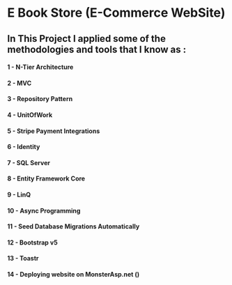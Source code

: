 # E Book Store (E-Commerce WebSite)

## In This Project I applied some of the methodologies and tools that I know as : 

#### 1 - N-Tier Architecture 
#### 2 - MVC
#### 3 - Repository Pattern
#### 4 - UnitOfWork
#### 5 - Stripe Payment Integrations 
#### 6 - Identity
#### 7 - SQL Server
#### 8 - Entity Framework Core
#### 9 - LinQ
#### 10 - Async Programming 
#### 11 - Seed Database Migrations Automatically
#### 12 - Bootstrap v5
#### 13 - Toastr
#### 14 - Deploying website on MonsterAsp.net ()
